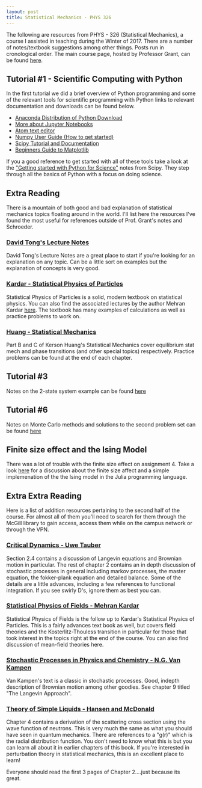 ```yaml
---
layout: post
title: Statistical Mechanics - PHYS 326
---
```


The following are resources from PHYS - 326 (Statistical Mechanics), a course I assisted in teaching during the Winter of 2017. There are a number of notes/textbook suggestions among other things. Posts run in cronological order. The main course page, hosted by Professor Grant, can be found [here](http://www.physics.mcgill.ca/~grant/362/).

## Tutorial #1 - Scientific Computing with Python
In the first tutorial we did a brief overview of Python programming and some of the relevant tools for scientific programming with Python links to relevant documentation and downloads can be found below.

* [Anaconda Distribution of Python Download](https://www.continuum.io/downloads)
* [More about Jupyter Notebooks](https://jupyter.org/)
* [Atom text editor](https://atom.io/)
* [Numpy User Guide (How to get started)](https://docs.scipy.org/doc/numpy/user/index.html)
* [Scipy Tutorial and Documentation](https://docs.scipy.org/doc/scipy/reference/)
* [Beginners Guide to Matplotlib](http://matplotlib.org/users/beginner.html)

If you a good reference to get started with all of these tools take a look at the ["Getting started with Python for Science"](http://www.scipy-lectures.org/intro/index.html) notes from Scipy. They step through all the basics of Python with a focus on doing science.

## Extra Reading
There is a mountain of both good and bad explanation of statistical mechanics topics floating around in the world. I'll list here the resources I've found the most useful for references outside of Prof. Grant's notes and Schroeder.

### [David Tong's Lecture Notes](http://www.damtp.cam.ac.uk/user/tong/statphys/sp.pdf)
David Tong's Lecture Notes are a great place to start if you're looking for an explanation on any topic. Can be a little sort on examples but the explanation of concepts is very good.

### [Kardar - Statistical Physics of Particles](https://ocw.mit.edu/courses/physics/8-333-statistical-mechanics-i-statistical-mechanics-of-particles-fall-2013/lecture-notes/)
Statistical Physics of Particles is a solid, modern textbook on statistical physics. You can also find the associated lectures by the author Mehran Kardar [here](https://www.youtube.com/playlist?list=PLUl4u3cNGP60gl3fdUTKRrt5t_GPx2sRg). The textbook has many examples of calculations as well as practice problems to work on.

### [Huang - Statistical Mechanics](http://ca.wiley.com/WileyCDA/WileyTitle/productCd-0471815187.html)
Part B and C of Kerson Huang's Statistical Mechanics cover equilibrium stat mech and phase transitions (and other special topics) respectively. Practice problems can be found at the end of each chapter.

## Tutorial #3
Notes on the 2-state system example can be found [here](http://nathan-smith.ca/documents/twostate.pdf)

## Tutorial #6
Notes on Monte Carlo methods and solutions to the second problem set can be found [here](http://nathan-smith.ca/documents/Tutorial6.pdf)

## Finite size effect and the Ising Model

There was a lot of trouble with the finite size effect on assignment 4. Take a look [here](http://nathan-smith.ca/posts/2017/05/ising) for a discussion about the finite size affect and a simple implemenation of the the Ising model in the Julia programming language.

## Extra Extra Reading
Here is a list of addition resources pertaining to the second half of the course. For almost all of them you'll need to search for them through the McGill library to gain access, access them while on the campus network or through the VPN.

### [Critical Dynamics - Uwe Tauber](https://www.cambridge.org/core/books/critical-dynamics/041557627C8F8F36D96084B7617BFD5D)
Section 2.4 contains a discussion of Langevin equations and Brownian motion in particular. The rest of chapter 2 contains an in depth discussion of stochastic processes in general including markov processes, the master equation, the fokker-plank equation and detailed balance. Some of the details are a little advances, including a few references to functional integration. If you see swirly D's, ignore them as best you can.

### [Statistical Physics of Fields - Mehran Kardar](http://www.cambridge.org/catalogue/catalogue.asp?isbn=9780521873413)
Statistical Physics of Fields is the follow up to Kardar's Statistical Physics of Particles. This is a fairly advances text book as well, but covers field theories and the Kosterlitz-Thouless transition in particular for those that took interest in the topics right at the end of the course. You can also find discussion of mean-field theories here.

### [Stochastic Processes in Physics and Chemistry - N.G. Van Kampen](http://www.sciencedirect.com/science/book/9780444529657)
Van Kampen's text is a classic in stochastic processes. Good, indepth description of Brownian motion among other goodies. See chapter 9 titled "The Langevin Approach".

### [Theory of Simple Liquids - Hansen and McDonald](http://www.sciencedirect.com/science/book/9780123870322)
Chapter 4 contains a derivation of the scattering cross section using the wave function of neutrons. This is very much the same as what you should have seen in quantum mechanics. There are references to a "g(r)" which is the radial distribution function. You don't need to know what this is but you can learn all about it in earlier chapters of this book. If you're interested in perturbation theory in statistical mechanics, this is an excellent place to learn!

Everyone should read the first 3 pages of Chapter 2....just because its great.

